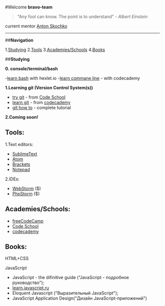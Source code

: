 #Welcome **bravo-team**
> "Any fool can know. The point is to understand" - *Albert Einstein*

current mentor [Anton Skochko](https://github.com/AntonSkochko)


----------
##**Navigation**

1.[Studying](#Studying)
2.[Tools](#Tools)
3.[Academies/Schools](#Academies/Schools)
4.[Books](#books)

##**Studying**

**0. console/terminal/bash**

-[learn bash](https://ru.hexlet.io/courses/bash) with hexlet.io
-[learn commane line](https://ru.hexlet.io/courses/bash) -  with codecademy

**1.Learning git (Version Control System(s))**

 - [try git](https://try.github.io/levels/1/challenges/1) - from [Code School](https://www.codeschool.com/)
 - [learn git](https://www.codecademy.com/learn/learn-git) - from [codecademy](https://www.codecademy.com/)
 - [git how to](https://githowto.com/ru?q=userregister) - complete tutorial

**2.Coming soon!**



## **Tools:**
1.Text editors:

 - [SublimeText](https://www.sublimetext.com/)
 - [Atom](https://atom.io/)
 - [Brackets](http://brackets.io/)
 - [Notepad](https://notepad-plus-plus.org/)

2.IDEs:

 - [WebStorm](https://www.jetbrains.com/webstorm/) ($)
 - [PhpStorm](https://www.jetbrains.com/phpstorm/) ($)
 
## **Academies/Schools:**

 - [freeCodeCamp](https://www.freecodecamp.com)
 - [Code School](https://www.codeschool.com/)
 - [codecademy](https://www.codecademy.com/)

## **Books:**
HTML+CSS

  JavaScript
 - JavaScript - the difinitive guide ("JavaScript - подробное руководство");
 - [learn.javascript.ru](http://learn.javascript.ru/)
 - Eloquent Javascript ("Выразительный JavaScript");
 - JavaScript Application Design("Дизайн JavaScript-приложений")
